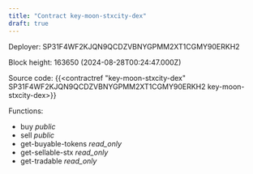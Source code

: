```yaml
---
title: "Contract key-moon-stxcity-dex"
draft: true
---
```

Deployer: SP31F4WF2KJQN9QCDZVBNYGPMM2XT1CGMY90ERKH2


 



Block height: 163650 (2024-08-28T00:24:47.000Z)

Source code: {{<contractref "key-moon-stxcity-dex" SP31F4WF2KJQN9QCDZVBNYGPMM2XT1CGMY90ERKH2 key-moon-stxcity-dex>}}

Functions:

* buy _public_
* sell _public_
* get-buyable-tokens _read_only_
* get-sellable-stx _read_only_
* get-tradable _read_only_

